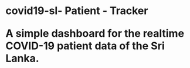 <h1>covid19-sl- Patient - Tracker
  
A simple dashboard for the realtime COVID-19 patient data of the Sri Lanka.

